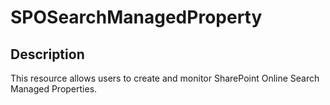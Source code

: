 # SPOSearchManagedProperty

## Description

This resource allows users to create and monitor SharePoint Online Search
Managed Properties.
